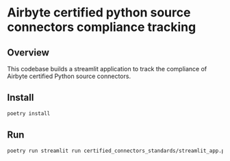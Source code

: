 # Airbyte certified python source connectors compliance tracking

## Overview
This codebase builds a streamlit application to track the compliance of Airbyte certified Python source connectors. 

## Install
```bash
poetry install
```

## Run
```bash
poetry run streamlit run certified_connectors_standards/streamlit_app.py
```
